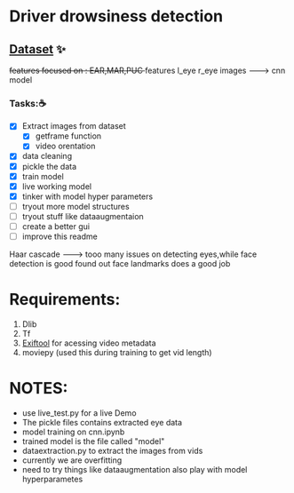 # Driver drowsiness detection 

## [Dataset](https://sites.google.com/view/utarldd/home) :sparkles:

<del>features focused on : EAR,MAR,PUC </del>
features l_eye r_eye images ---> cnn model


### Tasks::coffee:
- [x] Extract images from dataset
    - [x] getframe function
    - [x] video orentation
- [x] data cleaning
- [x] pickle the data
- [x] train model
- [x] live working model
- [x] tinker with model hyper parameters
- [ ] tryout more model structures
- [ ] tryout stuff like dataaugmentaion
- [ ] create a better gui
- [ ] improve this readme

Haar cascade ---> tooo many issues on detecting eyes,while face detection is good
found out face landmarks does a good job

# Requirements:
1. Dlib
2. Tf
3. [Exiftool](https://exiftool.org/) for acessing video metadata
4. moviepy (used this during training to get vid length)

# NOTES:
- use live_test.py for a live Demo
- The pickle files contains extracted eye data
- model training on cnn.ipynb 
- trained model is the file called "model"
- dataextraction.py to extract the images from vids
- currently we are overfitting 
- need to try things like dataaugmentation also play with model hyperparametes 
